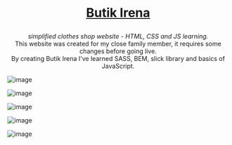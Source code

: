 # <p align="center"><ins>Butik Irena</ins></p1>

<p align="center"><em>simplified clothes shop website - HTML, CSS and JS learning.</em><br>
This website was created for my close family member, it requires some changes before going live.<br>
By creating Butik Irena I've learned SASS, BEM, slick library and basics of JavaScript.</p>

![image](https://github.com/user-attachments/assets/a1f77c39-536b-4d70-b9b7-5b2195acb504)

![image](https://github.com/user-attachments/assets/99e105ab-1487-4292-9a16-776853916dde)

![image](https://github.com/user-attachments/assets/131ffc85-ff81-459b-805f-d38bbac22ea1)

![image](https://github.com/user-attachments/assets/de832818-4c00-4b67-8e54-6690b2e0b1a0)

![image](https://github.com/user-attachments/assets/5012344c-8703-494c-a55d-20954e65567d)





